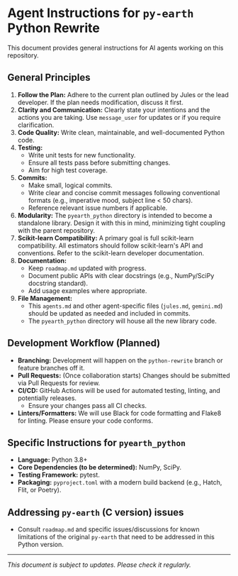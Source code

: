 # Agent Instructions for `py-earth` Python Rewrite

This document provides general instructions for AI agents working on this repository.

## General Principles

1.  **Follow the Plan:** Adhere to the current plan outlined by Jules or the lead developer. If the plan needs modification, discuss it first.
2.  **Clarity and Communication:** Clearly state your intentions and the actions you are taking. Use `message_user` for updates or if you require clarification.
3.  **Code Quality:** Write clean, maintainable, and well-documented Python code.
4.  **Testing:**
    *   Write unit tests for new functionality.
    *   Ensure all tests pass before submitting changes.
    *   Aim for high test coverage.
5.  **Commits:**
    *   Make small, logical commits.
    *   Write clear and concise commit messages following conventional formats (e.g., imperative mood, subject line < 50 chars).
    *   Reference relevant issue numbers if applicable.
6.  **Modularity:** The `pyearth_python` directory is intended to become a standalone library. Design it with this in mind, minimizing tight coupling with the parent repository.
7.  **Scikit-learn Compatibility:** A primary goal is full scikit-learn compatibility. All estimators should follow scikit-learn's API and conventions. Refer to the scikit-learn developer documentation.
8.  **Documentation:**
    *   Keep `roadmap.md` updated with progress.
    *   Document public APIs with clear docstrings (e.g., NumPy/SciPy docstring standard).
    *   Add usage examples where appropriate.
9.  **File Management:**
    *   This `agents.md` and other agent-specific files (`jules.md`, `gemini.md`) should be updated as needed and included in commits.
    *   The `pyearth_python` directory will house all the new library code.

## Development Workflow (Planned)

*   **Branching:** Development will happen on the `python-rewrite` branch or feature branches off it.
*   **Pull Requests:** (Once collaboration starts) Changes should be submitted via Pull Requests for review.
*   **CI/CD:** GitHub Actions will be used for automated testing, linting, and potentially releases.
    *   Ensure your changes pass all CI checks.
*   **Linters/Formatters:** We will use Black for code formatting and Flake8 for linting. Please ensure your code conforms.

## Specific Instructions for `pyearth_python`

*   **Language:** Python 3.8+
*   **Core Dependencies (to be determined):** NumPy, SciPy.
*   **Testing Framework:** pytest.
*   **Packaging:** `pyproject.toml` with a modern build backend (e.g., Hatch, Flit, or Poetry).

## Addressing `py-earth` (C version) issues

*   Consult `roadmap.md` and specific issues/discussions for known limitations of the original `py-earth` that need to be addressed in this Python version.

---
*This document is subject to updates. Please check it regularly.*
